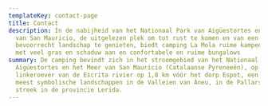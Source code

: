 ```yaml
---
templateKey: contact-page
title: Contact
description: In de nabijheid van het Nationaal Park van Aigüestortes en het Meer
  van San Mauricio, de uitgelezen plek om tot rust te komen en van een
  bevoorrecht landschap te genieten, biedt camping La Mola ruime kampeerplaatsen
  met veel gras en schaduw aan en confortabele en ruime bungalows
summary: De camping bevindt zich in het stroomgebied van het Nationaal Park van
  Aigüestortes en het Meer van San Mauricio (Catalaanse Pyreneeën), op de
  linkeroever van de Escrita rivier op 1,8 km vóór het dorp Espot, een van de
  meest symbolische landschappen in de Valleien van Àneu, in de Pallars Sobirà
  streek in de provincie Lerida.
---
```

